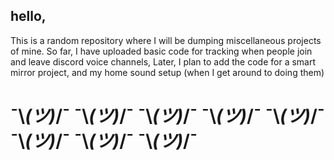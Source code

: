## hello,
This is a random repository where I will be dumping miscellaneous projects of mine.
So far, I have uploaded basic code for tracking when people join and leave discord voice channels,
Later, I plan to add the code for a smart mirror project, and my home sound setup (when I get around to doing them)
#   ¯\\_(ツ)_/¯  ¯\\_(ツ)_/¯  ¯\\_(ツ)_/¯  ¯\\_(ツ)_/¯  ¯\\_(ツ)_/¯  ¯\\_(ツ)_/¯  ¯\\_(ツ)_/¯  ¯\\_(ツ)_/¯
